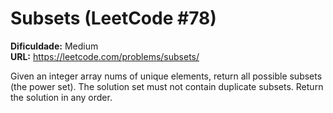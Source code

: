 # Subsets (LeetCode #78)

**Dificuldade:** Medium  
**URL:** https://leetcode.com/problems/subsets/

Given an integer array nums of unique elements, return all possible subsets (the power set). The solution set must not contain duplicate subsets. Return the solution in any order.
